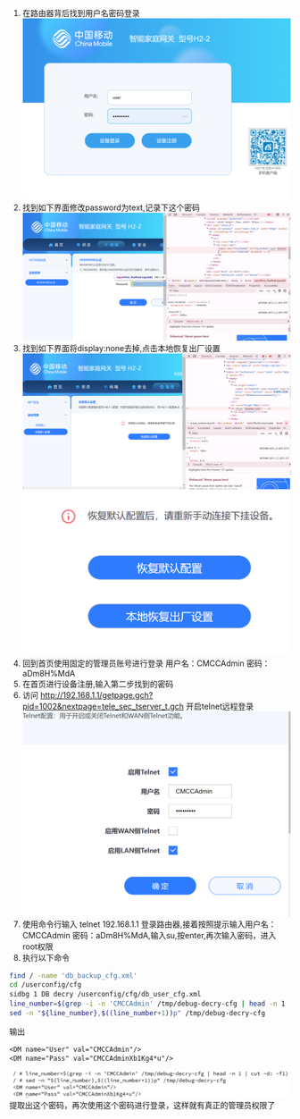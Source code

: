 1. 在路由器背后找到用户名密码登录
![alt text](/assets/images/image_移动光猫获得管理员权限教程2024最新/image.png)
2. 找到如下界面修改password为text,记录下这个密码
![alt text](/assets/images/image_移动光猫获得管理员权限教程2024最新/image-1.png)
3. 找到如下界面将display:none去掉,点击本地恢复出厂设置
![alt text](/assets/images/image_移动光猫获得管理员权限教程2024最新/image-2.png)
![alt text](/assets/images/image_移动光猫获得管理员权限教程2024最新/image-3.png)
4. 回到首页使用固定的管理员账号进行登录
用户名：CMCCAdmin 密码：aDm8H%MdA
5. 在首页进行设备注册,输入第二步找到的密码
6. 访问 http://192.168.1.1/getpage.gch?pid=1002&nextpage=tele_sec_tserver_t.gch 开启telnet远程登录
![alt text](/assets/images/image_移动光猫获得管理员权限教程2024最新/image-4.png)
7. 使用命令行输入 telnet 192.168.1.1 登录路由器,接着按照提示输入用户名：CMCCAdmin 密码：aDm8H%MdA,输入su,按enter,再次输入密码，进入root权限
8. 执行以下命令
```sh
find / -name 'db_backup_cfg.xml'
cd /userconfig/cfg
sidbg 1 DB decry /userconfig/cfg/db_user_cfg.xml
line_number=$(grep -i -n 'CMCCAdmin' /tmp/debug-decry-cfg | head -n 1 | cut -d: -f1)
sed -n "${line_number},$((line_number+1))p" /tmp/debug-decry-cfg
```
输出
```
<DM name="User" val="CMCCAdmin"/>
<DM name="Pass" val="CMCCAdminXb1Kg4*u"/>
```
![alt text](/assets/images/image_移动光猫获得管理员权限教程2024最新/image-5.png)
提取出这个密码，再次使用这个密码进行登录，这样就有真正的管理员权限了




